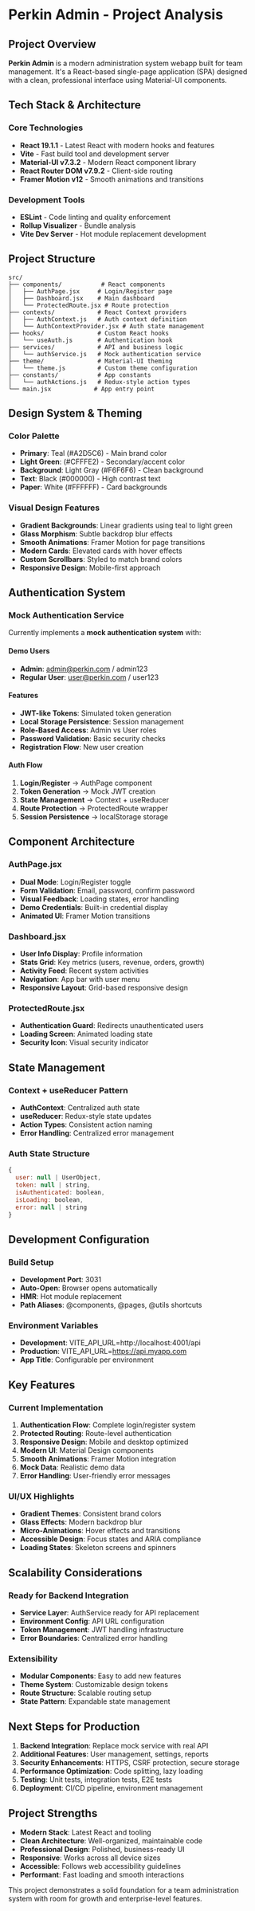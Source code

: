 # Perkin Admin - Project Analysis

## Project Overview
**Perkin Admin** is a modern administration system webapp built for team management. It's a React-based single-page application (SPA) designed with a clean, professional interface using Material-UI components.

## Tech Stack & Architecture

### Core Technologies
- **React 19.1.1** - Latest React with modern hooks and features
- **Vite** - Fast build tool and development server
- **Material-UI v7.3.2** - Modern React component library
- **React Router DOM v7.9.2** - Client-side routing
- **Framer Motion v12** - Smooth animations and transitions

### Development Tools
- **ESLint** - Code linting and quality enforcement
- **Rollup Visualizer** - Bundle analysis
- **Vite Dev Server** - Hot module replacement development

## Project Structure

```
src/
├── components/           # React components
│   ├── AuthPage.jsx     # Login/Register page
│   ├── Dashboard.jsx    # Main dashboard
│   └── ProtectedRoute.jsx # Route protection
├── contexts/            # React Context providers
│   ├── AuthContext.js   # Auth context definition
│   └── AuthContextProvider.jsx # Auth state management
├── hooks/               # Custom React hooks
│   └── useAuth.js       # Authentication hook
├── services/            # API and business logic
│   └── authService.js   # Mock authentication service
├── theme/               # Material-UI theming
│   └── theme.js         # Custom theme configuration
├── constants/           # App constants
│   └── authActions.js   # Redux-style action types
└── main.jsx            # App entry point
```

## Design System & Theming

### Color Palette
- **Primary**: Teal (#A2D5C6) - Main brand color
- **Light Green**: (#CFFFE2) - Secondary/accent color  
- **Background**: Light Gray (#F6F6F6) - Clean background
- **Text**: Black (#000000) - High contrast text
- **Paper**: White (#FFFFFF) - Card backgrounds

### Visual Design Features
- **Gradient Backgrounds**: Linear gradients using teal to light green
- **Glass Morphism**: Subtle backdrop blur effects
- **Smooth Animations**: Framer Motion for page transitions
- **Modern Cards**: Elevated cards with hover effects
- **Custom Scrollbars**: Styled to match brand colors
- **Responsive Design**: Mobile-first approach

## Authentication System

### Mock Authentication Service
Currently implements a **mock authentication system** with:

#### Demo Users
- **Admin**: admin@perkin.com / admin123
- **Regular User**: user@perkin.com / user123

#### Features
- **JWT-like Tokens**: Simulated token generation
- **Local Storage Persistence**: Session management
- **Role-Based Access**: Admin vs User roles
- **Password Validation**: Basic security checks
- **Registration Flow**: New user creation

#### Auth Flow
1. **Login/Register** → AuthPage component
2. **Token Generation** → Mock JWT creation
3. **State Management** → Context + useReducer
4. **Route Protection** → ProtectedRoute wrapper
5. **Session Persistence** → localStorage storage

## Component Architecture

### AuthPage.jsx
- **Dual Mode**: Login/Register toggle
- **Form Validation**: Email, password, confirm password
- **Visual Feedback**: Loading states, error handling
- **Demo Credentials**: Built-in credential display
- **Animated UI**: Framer Motion transitions

### Dashboard.jsx
- **User Info Display**: Profile information
- **Stats Grid**: Key metrics (users, revenue, orders, growth)
- **Activity Feed**: Recent system activities
- **Navigation**: App bar with user menu
- **Responsive Layout**: Grid-based responsive design

### ProtectedRoute.jsx
- **Authentication Guard**: Redirects unauthenticated users
- **Loading Screen**: Animated loading state
- **Security Icon**: Visual security indicator

## State Management

### Context + useReducer Pattern
- **AuthContext**: Centralized auth state
- **useReducer**: Redux-style state updates
- **Action Types**: Consistent action naming
- **Error Handling**: Centralized error management

### Auth State Structure
```javascript
{
  user: null | UserObject,
  token: null | string,
  isAuthenticated: boolean,
  isLoading: boolean,
  error: null | string
}
```

## Development Configuration

### Build Setup
- **Development Port**: 3031
- **Auto-Open**: Browser opens automatically
- **HMR**: Hot module replacement
- **Path Aliases**: @components, @pages, @utils shortcuts

### Environment Variables
- **Development**: VITE_API_URL=http://localhost:4001/api
- **Production**: VITE_API_URL=https://api.myapp.com
- **App Title**: Configurable per environment

## Key Features

### Current Implementation
1. **Authentication Flow**: Complete login/register system
2. **Protected Routing**: Route-level authentication
3. **Responsive Design**: Mobile and desktop optimized
4. **Modern UI**: Material Design components
5. **Smooth Animations**: Framer Motion integration
6. **Mock Data**: Realistic demo data
7. **Error Handling**: User-friendly error messages

### UI/UX Highlights
- **Gradient Themes**: Consistent brand colors
- **Glass Effects**: Modern backdrop blur
- **Micro-Animations**: Hover effects and transitions
- **Accessible Design**: Focus states and ARIA compliance
- **Loading States**: Skeleton screens and spinners

## Scalability Considerations

### Ready for Backend Integration
- **Service Layer**: AuthService ready for API replacement
- **Environment Config**: API URL configuration
- **Token Management**: JWT handling infrastructure
- **Error Boundaries**: Centralized error handling

### Extensibility
- **Modular Components**: Easy to add new features
- **Theme System**: Customizable design tokens
- **Route Structure**: Scalable routing setup
- **State Pattern**: Expandable state management

## Next Steps for Production

1. **Backend Integration**: Replace mock service with real API
2. **Additional Features**: User management, settings, reports
3. **Security Enhancements**: HTTPS, CSRF protection, secure storage
4. **Performance Optimization**: Code splitting, lazy loading
5. **Testing**: Unit tests, integration tests, E2E tests
6. **Deployment**: CI/CD pipeline, environment management

## Project Strengths

- **Modern Stack**: Latest React and tooling
- **Clean Architecture**: Well-organized, maintainable code
- **Professional Design**: Polished, business-ready UI
- **Responsive**: Works across all device sizes
- **Accessible**: Follows web accessibility guidelines
- **Performant**: Fast loading and smooth interactions

This project demonstrates a solid foundation for a team administration system with room for growth and enterprise-level features.